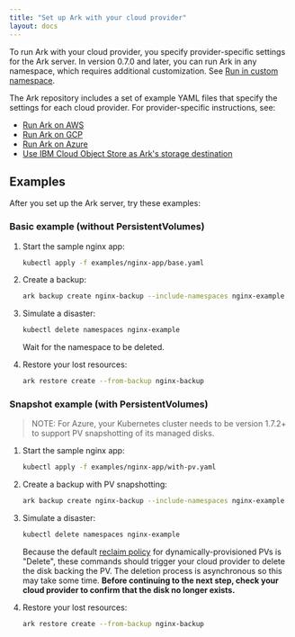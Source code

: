 ```yaml
---
title: "Set up Ark with your cloud provider"
layout: docs
---
```


To run Ark with your cloud provider, you specify provider-specific settings for the Ark server. In version 0.7.0 and later, you can run Ark in any namespace, which requires additional customization. See [Run in custom namespace][3].

The Ark repository includes a set of example YAML files that specify the settings for each cloud provider. For provider-specific instructions, see:

* [Run Ark on AWS][0]
* [Run Ark on GCP][1]
* [Run Ark on Azure][2]
* [Use IBM Cloud Object Store as Ark's storage destination][4]

## Examples

After you set up the Ark server, try these examples:

### Basic example (without PersistentVolumes)

1. Start the sample nginx app:

    ```bash
    kubectl apply -f examples/nginx-app/base.yaml
    ```

1. Create a backup:

    ```bash
    ark backup create nginx-backup --include-namespaces nginx-example
    ```

1. Simulate a disaster:

    ```bash
    kubectl delete namespaces nginx-example
    ```

    Wait for the namespace to be deleted.

1. Restore your lost resources:

    ```bash
    ark restore create --from-backup nginx-backup
    ```

### Snapshot example (with PersistentVolumes)

> NOTE: For Azure, your Kubernetes cluster needs to be version 1.7.2+ to support PV snapshotting of its managed disks.

1. Start the sample nginx app:

    ```bash
    kubectl apply -f examples/nginx-app/with-pv.yaml
    ```

1. Create a backup with PV snapshotting:

    ```bash
    ark backup create nginx-backup --include-namespaces nginx-example
    ```

1. Simulate a disaster:

    ```bash
    kubectl delete namespaces nginx-example
    ```

    Because the default [reclaim policy][19] for dynamically-provisioned PVs is "Delete", these commands should trigger your cloud provider to delete the disk backing the PV. The deletion process is asynchronous so this may take some time. **Before continuing to the next step, check your cloud provider to confirm that the disk no longer exists.**

1. Restore your lost resources:

    ```bash
    ark restore create --from-backup nginx-backup
    ```

[0]: aws-config.md
[1]: gcp-config.md
[2]: azure-config.md
[3]: namespace.md
[4]: ibm-config.md
[19]: https://kubernetes.io/docs/concepts/storage/persistent-volumes/#reclaiming
